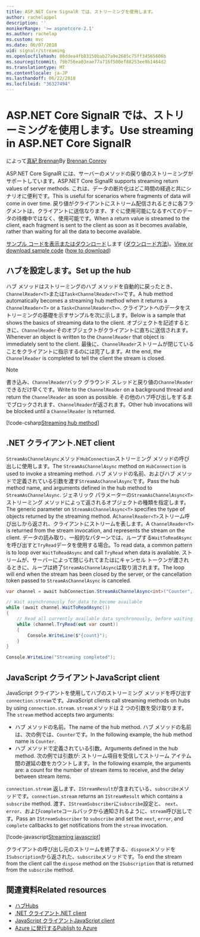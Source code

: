 ```yaml
---
title: ASP.NET Core SignalR では、ストリーミングを使用します。
author: rachelappel
description: ''
monikerRange: '>= aspnetcore-2.1'
ms.author: rachelap
ms.custom: mvc
ms.date: 06/07/2018
uid: signalr/streaming
ms.openlocfilehash: 08ddea4fb83150bab27a9e2685c75ff34565606b
ms.sourcegitcommit: 79b756ea03eae77a716f500ef88253ee9b1464d2
ms.translationtype: MT
ms.contentlocale: ja-JP
ms.lasthandoff: 06/22/2018
ms.locfileid: "36327494"
---
```

# <a name="use-streaming-in-aspnet-core-signalr"></a><span data-ttu-id="88a0b-102">ASP.NET Core SignalR では、ストリーミングを使用します。</span><span class="sxs-lookup"><span data-stu-id="88a0b-102">Use streaming in ASP.NET Core SignalR</span></span>

<span data-ttu-id="88a0b-103">によって[真紀 Brennan](https://github.com/BrennanConroy)</span><span class="sxs-lookup"><span data-stu-id="88a0b-103">By [Brennan Conroy](https://github.com/BrennanConroy)</span></span>

<span data-ttu-id="88a0b-104">ASP.NET Core SignalR には、サーバーのメソッドの戻り値のストリーミングがサポートしています。</span><span class="sxs-lookup"><span data-stu-id="88a0b-104">ASP.NET Core SignalR supports streaming return values of server methods.</span></span> <span data-ttu-id="88a0b-105">これは、データの断片化はどこ時間の経過と共にシナリオに便利です。</span><span class="sxs-lookup"><span data-stu-id="88a0b-105">This is useful for scenarios where fragments of data will come in over time.</span></span> <span data-ttu-id="88a0b-106">戻り値がクライアントにストリーム配信されるときに各フラグメントは、クライアントに送信なります、すぐに使用可能になるすべてのデータの待機中ではなく、使用可能です。</span><span class="sxs-lookup"><span data-stu-id="88a0b-106">When a return value is streamed to the client, each fragment is sent to the client as soon as it becomes available, rather than waiting for all the data to become available.</span></span>

<span data-ttu-id="88a0b-107">[サンプル コードを表示またはダウンロード](https://github.com/aspnet/Docs/tree/live/aspnetcore/signalr/streaming/sample)します ([ダウンロード方法](xref:tutorials/index#how-to-download-a-sample))。</span><span class="sxs-lookup"><span data-stu-id="88a0b-107">[View or download sample code](https://github.com/aspnet/Docs/tree/live/aspnetcore/signalr/streaming/sample) ([how to download](xref:tutorials/index#how-to-download-a-sample))</span></span>

## <a name="set-up-the-hub"></a><span data-ttu-id="88a0b-108">ハブを設定します。</span><span class="sxs-lookup"><span data-stu-id="88a0b-108">Set up the hub</span></span>

<span data-ttu-id="88a0b-109">ハブ メソッドはストリーミングのハブ メソッドを自動的に戻ったとき、`ChannelReader<T>`または`Task<ChannelReader<T>>`です。</span><span class="sxs-lookup"><span data-stu-id="88a0b-109">A hub method automatically becomes a streaming hub method when it returns a `ChannelReader<T>` or a `Task<ChannelReader<T>>`.</span></span> <span data-ttu-id="88a0b-110">クライアントへのデータをストリーミングの基礎を示すサンプルを次に示します。</span><span class="sxs-lookup"><span data-stu-id="88a0b-110">Below is a sample that shows the basics of streaming data to the client.</span></span> <span data-ttu-id="88a0b-111">オブジェクトを記述するときに、`ChannelReader`そのオブジェクトがクライアントに直ちに送信されます。</span><span class="sxs-lookup"><span data-stu-id="88a0b-111">Whenever an object is written to the `ChannelReader` that object is immediately sent to the client.</span></span> <span data-ttu-id="88a0b-112">最後に、`ChannelReader`ストリームが閉じていることをクライアントに指示するのには完了します。</span><span class="sxs-lookup"><span data-stu-id="88a0b-112">At the end, the `ChannelReader` is completed to tell the client the stream is closed.</span></span>

> [!NOTE]
> <span data-ttu-id="88a0b-113">書き込み、`ChannelReader`バック グラウンド スレッドと戻り値の`ChannelReader`できるだけ早くです。</span><span class="sxs-lookup"><span data-stu-id="88a0b-113">Write to the `ChannelReader` on a background thread and return the `ChannelReader` as soon as possible.</span></span> <span data-ttu-id="88a0b-114">その他のハブ呼び出しをするまでブロックされます、`ChannelReader`が返されます。</span><span class="sxs-lookup"><span data-stu-id="88a0b-114">Other hub invocations will be blocked until a `ChannelReader` is returned.</span></span>

[!code-csharp[Streaming hub method](streaming/sample/Hubs/StreamHub.cs?range=10-34)]

## <a name="net-client"></a><span data-ttu-id="88a0b-115">.NET クライアント</span><span class="sxs-lookup"><span data-stu-id="88a0b-115">.NET client</span></span>

<span data-ttu-id="88a0b-116">`StreamAsChannelAsync`メソッド`HubConnection`ストリーミング メソッドの呼び出しに使用します。</span><span class="sxs-lookup"><span data-stu-id="88a0b-116">The `StreamAsChannelAsync` method on `HubConnection` is used to invoke a streaming method.</span></span> <span data-ttu-id="88a0b-117">ハブ メソッドの名前、およびハブ メソッドで定義されている引数を渡す`StreamAsChannelAsync`です。</span><span class="sxs-lookup"><span data-stu-id="88a0b-117">Pass the hub method name, and arguments defined in the hub method to `StreamAsChannelAsync`.</span></span> <span data-ttu-id="88a0b-118">ジェネリック パラメーターの`StreamAsChannelAsync<T>`ストリーミング メソッドによって返されるオブジェクトの種類を指定します。</span><span class="sxs-lookup"><span data-stu-id="88a0b-118">The generic parameter on `StreamAsChannelAsync<T>` specifies the type of objects returned by the streaming method.</span></span> <span data-ttu-id="88a0b-119">A`ChannelReader<T>`ストリーム呼び出しから返され、クライアントにストリームを表します。</span><span class="sxs-lookup"><span data-stu-id="88a0b-119">A `ChannelReader<T>` is returned from the stream invocation, and represents the stream on the client.</span></span> <span data-ttu-id="88a0b-120">データの読み取り、一般的なパターンでは、ループする`WaitToReadAsync`を呼び出すと`TryRead`データを使用する場合。</span><span class="sxs-lookup"><span data-stu-id="88a0b-120">To read data, a common pattern is to loop over `WaitToReadAsync` and call `TryRead` when data is available.</span></span> <span data-ttu-id="88a0b-121">ストリームが、サーバーによって閉じられてまたはにキャンセル トークンが渡されるときに、ループは終了`StreamAsChannelAsync`は取り消されます。</span><span class="sxs-lookup"><span data-stu-id="88a0b-121">The loop will end when the stream has been closed by the server, or the cancellation token passed to `StreamAsChannelAsync` is canceled.</span></span>

```csharp
var channel = await hubConnection.StreamAsChannelAsync<int>("Counter", 10, 500, CancellationToken.None);

// Wait asynchronously for data to become available
while (await channel.WaitToReadAsync())
{
    // Read all currently available data synchronously, before waiting for more data
    while (channel.TryRead(out var count))
    {
        Console.WriteLine($"{count}");
    }
}

Console.WriteLine("Streaming completed");
```

## <a name="javascript-client"></a><span data-ttu-id="88a0b-122">JavaScript クライアント</span><span class="sxs-lookup"><span data-stu-id="88a0b-122">JavaScript client</span></span>

<span data-ttu-id="88a0b-123">JavaScript クライアントを使用してハブのストリーミング メソッドを呼び出す`connection.stream`です。</span><span class="sxs-lookup"><span data-stu-id="88a0b-123">JavaScript clients call streaming methods on hubs by using `connection.stream`.</span></span> <span data-ttu-id="88a0b-124">`stream`メソッドは 2 つの引数を受け取ります。</span><span class="sxs-lookup"><span data-stu-id="88a0b-124">The `stream` method accepts two arguments:</span></span>

* <span data-ttu-id="88a0b-125">ハブ メソッドの名前。</span><span class="sxs-lookup"><span data-stu-id="88a0b-125">The name of the hub method.</span></span> <span data-ttu-id="88a0b-126">ハブ メソッドの名前は、次の例では、`Counter`です。</span><span class="sxs-lookup"><span data-stu-id="88a0b-126">In the following example, the hub method name is `Counter`.</span></span>
* <span data-ttu-id="88a0b-127">ハブ メソッドで定義されている引数。</span><span class="sxs-lookup"><span data-stu-id="88a0b-127">Arguments defined in the hub method.</span></span> <span data-ttu-id="88a0b-128">次の例では引数が: ストリーム項目を受信してストリーム アイテム間の遅延の数をカウントします。</span><span class="sxs-lookup"><span data-stu-id="88a0b-128">In the following example, the arguments are: a count for the number of stream items to receive, and the delay between stream items.</span></span>

<span data-ttu-id="88a0b-129">`connection.stream` 返します、`IStreamResult`が含まれている、`subscribe`メソッドです。</span><span class="sxs-lookup"><span data-stu-id="88a0b-129">`connection.stream` returns an `IStreamResult` which contains a `subscribe` method.</span></span> <span data-ttu-id="88a0b-130">渡す、`IStreamSubscriber`に`subscribe`設定と、 `next`、 `error`、および`complete`コールバックから通知されるように、`stream`呼び出しです。</span><span class="sxs-lookup"><span data-stu-id="88a0b-130">Pass an `IStreamSubscriber` to `subscribe` and set the `next`, `error`, and `complete` callbacks to get notifications from the `stream` invocation.</span></span>

[!code-javascript[Streaming javascript](streaming/sample/wwwroot/js/stream.js?range=19-36)]

<span data-ttu-id="88a0b-131">クライアントの呼び出し元のストリームを終了する、`dispose`メソッドを`ISubscription`から返された、`subscribe`メソッドです。</span><span class="sxs-lookup"><span data-stu-id="88a0b-131">To end the stream from the client call the `dispose` method on the `ISubscription` that is returned from the `subscribe` method.</span></span>

## <a name="related-resources"></a><span data-ttu-id="88a0b-132">関連資料</span><span class="sxs-lookup"><span data-stu-id="88a0b-132">Related resources</span></span>

* [<span data-ttu-id="88a0b-133">ハブ</span><span class="sxs-lookup"><span data-stu-id="88a0b-133">Hubs</span></span>](xref:signalr/hubs)
* [<span data-ttu-id="88a0b-134">.NET クライアント</span><span class="sxs-lookup"><span data-stu-id="88a0b-134">.NET client</span></span>](xref:signalr/dotnet-client)
* [<span data-ttu-id="88a0b-135">JavaScript クライアント</span><span class="sxs-lookup"><span data-stu-id="88a0b-135">JavaScript client</span></span>](xref:signalr/javascript-client)
* [<span data-ttu-id="88a0b-136">Azure に発行する</span><span class="sxs-lookup"><span data-stu-id="88a0b-136">Publish to Azure</span></span>](xref:signalr/publish-to-azure-web-app)
